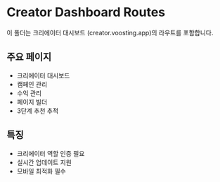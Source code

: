 # Creator Dashboard Routes

이 폴더는 크리에이터 대시보드 (creator.voosting.app)의 라우트를 포함합니다.

## 주요 페이지

- 크리에이터 대시보드
- 캠페인 관리
- 수익 관리
- 페이지 빌더
- 3단계 추천 추적

## 특징

- 크리에이터 역할 인증 필요
- 실시간 업데이트 지원
- 모바일 최적화 필수
